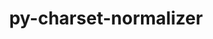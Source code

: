 ---
title: "py-charset-normalizer"
layout: cache
categories: [package, develop-2023-06-25]
meta: {"versions": ["2.0.12"], "compilers": ["gcc@=11.1.0", "gcc@=11.3.0", "gcc@=7.3.1", "oneapi@=2023.1.0"], "oss": ["amzn2", "ubuntu20.04", "ubuntu22.04"], "platforms": ["linux"], "targets": ["aarch64", "neoverse_n1", "ppc64le", "x86_64", "x86_64_v3"], "stacks": ["aws-isc", "aws-isc-aarch64", "data-vis-sdk", "e4s", "e4s-oneapi", "e4s-power", "ml-linux-x86_64-cpu", "ml-linux-x86_64-cuda", "ml-linux-x86_64-rocm", "root"], "num_specs": 16, "num_specs_by_stack": {"ml-linux-x86_64-cuda": 2, "root": 16, "ml-linux-x86_64-cpu": 2, "ml-linux-x86_64-rocm": 2, "e4s": 4, "aws-isc-aarch64": 2, "e4s-power": 4, "data-vis-sdk": 2, "aws-isc": 1, "e4s-oneapi": 1}}
spec_details: [{"hash": "7lkffvn57or4os4gfqzspzgfliv6fkfl", "compiler": "gcc@=11.3.0", "versions": ["2.0.12"], "os": "ubuntu22.04", "platform": "linux", "target": "x86_64_v3", "variants": ["build_system=python_pip"], "stacks": ["ml-linux-x86_64-cuda", "root", "ml-linux-x86_64-cpu", "ml-linux-x86_64-rocm"], "size": "-", "tarball": "https://binaries.spack.io/develop-2023-06-25/build_cache/linux-ubuntu22.04-x86_64_v3/gcc-11.3.0/py-charset-normalizer-2.0.12/linux-ubuntu22.04-x86_64_v3-gcc-11.3.0-py-charset-normalizer-2.0.12-7lkffvn57or4os4gfqzspzgfliv6fkfl.spack"}, {"hash": "cmskq26zlyhjoutgpipddt7h4kndife4", "compiler": "gcc@=11.1.0", "versions": ["2.0.12"], "os": "ubuntu20.04", "platform": "linux", "target": "x86_64_v3", "variants": ["build_system=python_pip"], "stacks": ["root", "e4s"], "size": "-", "tarball": "https://binaries.spack.io/develop-2023-06-25/build_cache/linux-ubuntu20.04-x86_64_v3/gcc-11.1.0/py-charset-normalizer-2.0.12/linux-ubuntu20.04-x86_64_v3-gcc-11.1.0-py-charset-normalizer-2.0.12-cmskq26zlyhjoutgpipddt7h4kndife4.spack"}, {"hash": "27dixdprvk2dptuxmaqvsfkuiqs47cfa", "compiler": "gcc@=7.3.1", "versions": ["2.0.12"], "os": "amzn2", "platform": "linux", "target": "aarch64", "variants": ["build_system=python_pip"], "stacks": ["aws-isc-aarch64", "root"], "size": "-", "tarball": "https://binaries.spack.io/develop-2023-06-25/build_cache/linux-amzn2-aarch64/gcc-7.3.1/py-charset-normalizer-2.0.12/linux-amzn2-aarch64-gcc-7.3.1-py-charset-normalizer-2.0.12-27dixdprvk2dptuxmaqvsfkuiqs47cfa.spack"}, {"hash": "kklvrh5hnyeois4vsr2oozcnde66zkv2", "compiler": "gcc@=11.1.0", "versions": ["2.0.12"], "os": "ubuntu20.04", "platform": "linux", "target": "ppc64le", "variants": ["build_system=python_pip"], "stacks": ["root", "e4s-power"], "size": "-", "tarball": "https://binaries.spack.io/develop-2023-06-25/build_cache/linux-ubuntu20.04-ppc64le/gcc-11.1.0/py-charset-normalizer-2.0.12/linux-ubuntu20.04-ppc64le-gcc-11.1.0-py-charset-normalizer-2.0.12-kklvrh5hnyeois4vsr2oozcnde66zkv2.spack"}, {"hash": "2oaevyojlfdeivm56pk3ue335nqfrzbb", "compiler": "gcc@=11.1.0", "versions": ["2.0.12"], "os": "ubuntu20.04", "platform": "linux", "target": "ppc64le", "variants": ["build_system=python_pip"], "stacks": ["root", "e4s-power"], "size": "-", "tarball": "https://binaries.spack.io/develop-2023-06-25/build_cache/linux-ubuntu20.04-ppc64le/gcc-11.1.0/py-charset-normalizer-2.0.12/linux-ubuntu20.04-ppc64le-gcc-11.1.0-py-charset-normalizer-2.0.12-2oaevyojlfdeivm56pk3ue335nqfrzbb.spack"}, {"hash": "fxs2u7dw7gou3w2d7eqtvomswwte5wak", "compiler": "gcc@=11.1.0", "versions": ["2.0.12"], "os": "ubuntu20.04", "platform": "linux", "target": "x86_64_v3", "variants": ["build_system=python_pip"], "stacks": ["root", "data-vis-sdk"], "size": "-", "tarball": "https://binaries.spack.io/develop-2023-06-25/build_cache/linux-ubuntu20.04-x86_64_v3/gcc-11.1.0/py-charset-normalizer-2.0.12/linux-ubuntu20.04-x86_64_v3-gcc-11.1.0-py-charset-normalizer-2.0.12-fxs2u7dw7gou3w2d7eqtvomswwte5wak.spack"}, {"hash": "kc67k66d4ch7huommyrtvoktjudkdkg5", "compiler": "gcc@=11.3.0", "versions": ["2.0.12"], "os": "ubuntu22.04", "platform": "linux", "target": "x86_64_v3", "variants": ["build_system=python_pip"], "stacks": ["ml-linux-x86_64-cuda", "root", "ml-linux-x86_64-cpu", "ml-linux-x86_64-rocm"], "size": "-", "tarball": "https://binaries.spack.io/develop-2023-06-25/build_cache/linux-ubuntu22.04-x86_64_v3/gcc-11.3.0/py-charset-normalizer-2.0.12/linux-ubuntu22.04-x86_64_v3-gcc-11.3.0-py-charset-normalizer-2.0.12-kc67k66d4ch7huommyrtvoktjudkdkg5.spack"}, {"hash": "cr77utg5gwzxsaff7aoxwuckx33bnu6p", "compiler": "gcc@=11.1.0", "versions": ["2.0.12"], "os": "ubuntu20.04", "platform": "linux", "target": "ppc64le", "variants": ["build_system=python_pip"], "stacks": ["root", "e4s-power"], "size": "-", "tarball": "https://binaries.spack.io/develop-2023-06-25/build_cache/linux-ubuntu20.04-ppc64le/gcc-11.1.0/py-charset-normalizer-2.0.12/linux-ubuntu20.04-ppc64le-gcc-11.1.0-py-charset-normalizer-2.0.12-cr77utg5gwzxsaff7aoxwuckx33bnu6p.spack"}, {"hash": "qrnmidccqxumtakagpwnwghigst4iy7n", "compiler": "gcc@=7.3.1", "versions": ["2.0.12"], "os": "amzn2", "platform": "linux", "target": "x86_64_v3", "variants": ["build_system=python_pip"], "stacks": ["aws-isc", "root"], "size": "-", "tarball": "https://binaries.spack.io/develop-2023-06-25/build_cache/linux-amzn2-x86_64_v3/gcc-7.3.1/py-charset-normalizer-2.0.12/linux-amzn2-x86_64_v3-gcc-7.3.1-py-charset-normalizer-2.0.12-qrnmidccqxumtakagpwnwghigst4iy7n.spack"}, {"hash": "a7do442p4ydjj76mulrj4n62akxxjsqk", "compiler": "gcc@=11.1.0", "versions": ["2.0.12"], "os": "ubuntu20.04", "platform": "linux", "target": "x86_64_v3", "variants": ["build_system=python_pip"], "stacks": ["root", "data-vis-sdk"], "size": "-", "tarball": "https://binaries.spack.io/develop-2023-06-25/build_cache/linux-ubuntu20.04-x86_64_v3/gcc-11.1.0/py-charset-normalizer-2.0.12/linux-ubuntu20.04-x86_64_v3-gcc-11.1.0-py-charset-normalizer-2.0.12-a7do442p4ydjj76mulrj4n62akxxjsqk.spack"}, {"hash": "hlh45xp5ui4bnjg44u6kxbjdwhyci6nq", "compiler": "gcc@=11.1.0", "versions": ["2.0.12"], "os": "ubuntu20.04", "platform": "linux", "target": "x86_64_v3", "variants": ["build_system=python_pip"], "stacks": ["root", "e4s"], "size": "-", "tarball": "https://binaries.spack.io/develop-2023-06-25/build_cache/linux-ubuntu20.04-x86_64_v3/gcc-11.1.0/py-charset-normalizer-2.0.12/linux-ubuntu20.04-x86_64_v3-gcc-11.1.0-py-charset-normalizer-2.0.12-hlh45xp5ui4bnjg44u6kxbjdwhyci6nq.spack"}, {"hash": "6wuagatg4chec33b2mqo6xcdfrhebzj6", "compiler": "oneapi@=2023.1.0", "versions": ["2.0.12"], "os": "ubuntu20.04", "platform": "linux", "target": "x86_64", "variants": ["build_system=python_pip"], "stacks": ["root", "e4s-oneapi"], "size": "-", "tarball": "https://binaries.spack.io/develop-2023-06-25/build_cache/linux-ubuntu20.04-x86_64/oneapi-2023.1.0/py-charset-normalizer-2.0.12/linux-ubuntu20.04-x86_64-oneapi-2023.1.0-py-charset-normalizer-2.0.12-6wuagatg4chec33b2mqo6xcdfrhebzj6.spack"}, {"hash": "twlxmcdc3goobrtaoag4hffhnxnbtu7a", "compiler": "gcc@=11.1.0", "versions": ["2.0.12"], "os": "ubuntu20.04", "platform": "linux", "target": "ppc64le", "variants": ["build_system=python_pip"], "stacks": ["root", "e4s-power"], "size": "-", "tarball": "https://binaries.spack.io/develop-2023-06-25/build_cache/linux-ubuntu20.04-ppc64le/gcc-11.1.0/py-charset-normalizer-2.0.12/linux-ubuntu20.04-ppc64le-gcc-11.1.0-py-charset-normalizer-2.0.12-twlxmcdc3goobrtaoag4hffhnxnbtu7a.spack"}, {"hash": "j4za4pbmdczl6tfhh3ok7iyiwskaqhhb", "compiler": "gcc@=11.1.0", "versions": ["2.0.12"], "os": "ubuntu20.04", "platform": "linux", "target": "x86_64_v3", "variants": ["build_system=python_pip"], "stacks": ["root", "e4s"], "size": "-", "tarball": "https://binaries.spack.io/develop-2023-06-25/build_cache/linux-ubuntu20.04-x86_64_v3/gcc-11.1.0/py-charset-normalizer-2.0.12/linux-ubuntu20.04-x86_64_v3-gcc-11.1.0-py-charset-normalizer-2.0.12-j4za4pbmdczl6tfhh3ok7iyiwskaqhhb.spack"}, {"hash": "wpejjbrf5xuseyxlfzjtqymvzubugzhy", "compiler": "gcc@=11.1.0", "versions": ["2.0.12"], "os": "ubuntu20.04", "platform": "linux", "target": "x86_64_v3", "variants": ["build_system=python_pip"], "stacks": ["root", "e4s"], "size": "-", "tarball": "https://binaries.spack.io/develop-2023-06-25/build_cache/linux-ubuntu20.04-x86_64_v3/gcc-11.1.0/py-charset-normalizer-2.0.12/linux-ubuntu20.04-x86_64_v3-gcc-11.1.0-py-charset-normalizer-2.0.12-wpejjbrf5xuseyxlfzjtqymvzubugzhy.spack"}, {"hash": "7swhhf5rhfv4x6476t6lrobix3cjc64i", "compiler": "gcc@=7.3.1", "versions": ["2.0.12"], "os": "amzn2", "platform": "linux", "target": "neoverse_n1", "variants": ["build_system=python_pip"], "stacks": ["aws-isc-aarch64", "root"], "size": "-", "tarball": "https://binaries.spack.io/develop-2023-06-25/build_cache/linux-amzn2-neoverse_n1/gcc-7.3.1/py-charset-normalizer-2.0.12/linux-amzn2-neoverse_n1-gcc-7.3.1-py-charset-normalizer-2.0.12-7swhhf5rhfv4x6476t6lrobix3cjc64i.spack"}]
---